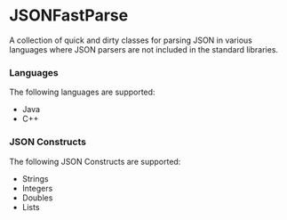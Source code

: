 JSONFastParse
============
A collection of quick and dirty classes for parsing JSON in various languages
where JSON parsers are not included in the standard libraries. 


### Languages ###
The following languages are supported:  
* Java
* C++


### JSON Constructs ###
The following JSON Constructs are supported:  
* Strings
* Integers
* Doubles
* Lists
